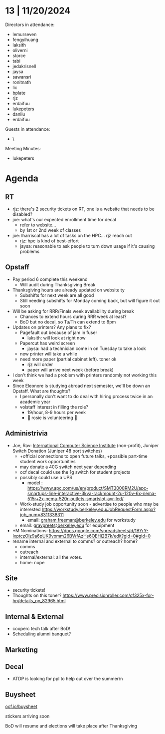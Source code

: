 # 13 | 11/20/2024

Directors in attendance:

* lemurseven
* fengyihuang
* laksith
* oliverni
* storce
* tabi
* jedakrisnell
* jaysa
* sawansri
* ronitnath
* lic
* bplate
* rjz
* erdaifuu
* lukepeters
* danliu
* erdaifuu


Guests in attendance:

* \


Meeting Minutes:

* lukepeters


# Agenda

## RT

* rjz: there's 2 security tickets on RT, one is a website that needs to be disabled?
* joe: what's our expected enrollment time for decal
  * refer to website…
  * by 1st or 2nd week of classes
* joe: lharriscal has a lot of tasks on the HPC… rjz reach out 
  * rjz: hpc is kind of best-effort
  * jaysa: reasonable to ask people to turn down usage if it's causing problems


## Opstaff

* Pay period 6 complete this weekend
  * Will audit during Thanksgiving Break
* Thanksgiving hours are already updated on website ty
  * Subshifts for next week are all good
  * Still needing subshifts for Monday coming back, but will figure it out soon
* Will be asking for RRR/Finals week availability during break
  * Chances to extend hours during RRR week at least?
  * BoD but no decal, so Tu/Th can extend to 8pm
* Updates on printers? Any plans to fix?
  * Pagefault out because of jam in fuser
    * laksith: will look at right now
  * Papercut has weird screen
    * jaysa: had a technician come in on Tuesday to take a look
  * new printer will take a while
  * need more paper (partial cabinet left). toner ok
    * rjz will order
    * paper will arrive next week (before break)
* I don't think we had a problem with printers randomly not working this week
* Since Eleonore is studying abroad next semester, we'll be down an Opstaff. What are thoughts?
  * I personally don't want to do deal with hiring process twice in an academic year
  * volstaff interest in filling the role?
    * 19/hour, 8-9 hours per week
    * 👏 rosie is volunteering 👏

## Administrivia

* Joe, Rav: [International Computer Science Institute](https://en.wikipedia.org/wiki/International_Computer_Science_Institute) (non-profit), Juniper Switch Donation (Juniper 48 port switches)
  * +official connections to open future talks, +possible part-time student work opportunities 
  * may donate a 40G switch next year depending
  * ocf decal could use the 1g switch for student projects
  * possibly could use a UPS 
    * model : <https://www.apc.com/us/en/product/SMT3000RM2U/apc-smartups-line-interactive-3kva-rackmount-2u-120v-6x-nema-515r+2x-nema-520r-outlets-smartslot-avr-lcd/>
  * Work-study job opportunity soon - advertise to people who may be interested <https://workstudy.berkeley.edu/JobRequestForm.aspx?job_num=8311338311>
    * email: graham.freeman@berkeley.edu for workstudy
  * email: gravpreet@berkeley.edu for equipment
* \*M Nominations: <https://docs.google.com/spreadsheets/d/1BYrY-IxptczOlz9a6pUK9vomm26BWfAzHs6OEHi2B7k/edit?gid=0#gid=0>
* rename internal and external to comms? or outreach? home?
  * comms
  * outreach
  * internal/external: all the votes.
  * home: nope

## Site

* security tickets!
* Thoughts on this toner? <https://www.precisionroller.com/cf325x-for-hp/details_pn_82965.html>


## Internal & External

* cooperc tech talk after BoD!
* Scheduling alumni banquet?


## Marketing


## Decal

* ATDP is looking for ppl to help out over the summer\n

## Buysheet

[ocf.io/buysheet](https://ocf.io/buysheet)

stickers arriving soon


BoD will resume and elections will take place after Thanksgiving